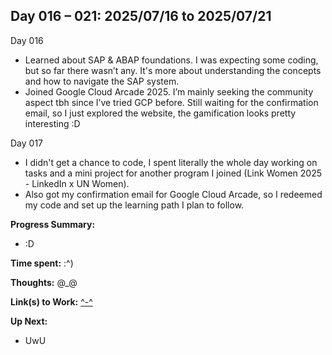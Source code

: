 ## Day 016 – 021: 2025/07/16 to 2025/07/21

Day 016

- Learned about SAP & ABAP foundations. I was expecting some coding, but so far there wasn’t any. It's more about understanding the concepts and how to navigate the SAP system.
- Joined Google Cloud Arcade 2025. I’m mainly seeking the community aspect tbh since I’ve tried GCP before. Still waiting for the confirmation email, so I just explored the website, the gamification looks pretty interesting :D

Day 017

- I didn't get a chance to code, I spent literally the whole day working on tasks and a mini project for another program I joined (Link Women 2025 - LinkedIn x UN Women).
- Also got my confirmation email for Google Cloud Arcade, so I redeemed my code and set up the learning path I plan to follow.

**Progress Summary:**

- :D

**Time spent:** :^)

**Thoughts:**
@\_@

**Link(s) to Work:** [^-^]()

**Up Next:**

- UwU
